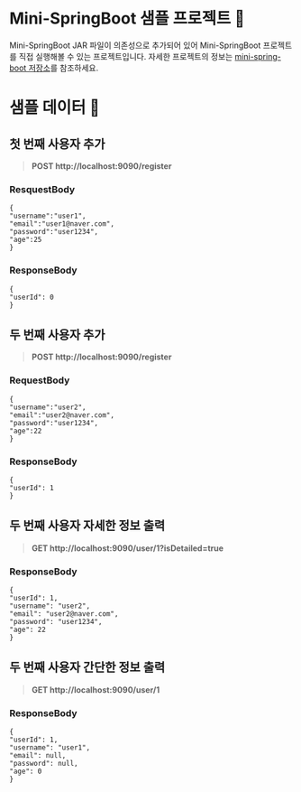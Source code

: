 # Mini-SpringBoot 샘플 프로젝트 🌱
Mini-SpringBoot JAR 파일이 의존성으로 추가되어 있어 Mini-SpringBoot 프로젝트를 직접 실행해볼 수 있는 프로젝트입니다.
자세한 프로젝트의 정보는 [mini-spring-boot 저장소](https://github.com/MilkTea24/mini-spring-boot)를 참조하세요.

# 샘플 데이터 🌱
## 첫 번째 사용자 추가
> **POST http://localhost:9090/register**
### ResquestBody
```
{
"username":"user1",
"email":"user1@naver.com",
"password":"user1234",
"age":25
}
```

### ResponseBody
```
{
"userId": 0
}
```

## 두 번째 사용자 추가
>  **POST http://localhost:9090/register**
### RequestBody
```
{
"username":"user2",
"email":"user2@naver.com",
"password":"user1234",
"age":22
}
```

### ResponseBody
```
{
"userId": 1
}
```

## 두 번째 사용자 자세한 정보 출력
> **GET http://localhost:9090/user/1?isDetailed=true**

### ResponseBody
```
{
"userId": 1,
"username": "user2",
"email": "user2@naver.com",
"password": "user1234",
"age": 22
}
```

## 두 번째 사용자 간단한 정보 출력
> **GET http://localhost:9090/user/1**

### ResponseBody
```
{
"userId": 1,
"username": "user1",
"email": null,
"password": null,
"age": 0
}
```
